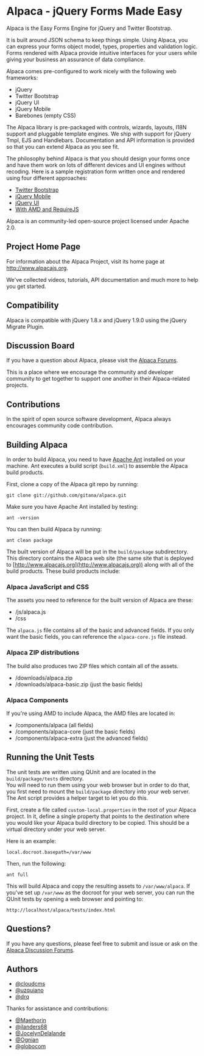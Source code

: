 # Alpaca - jQuery Forms Made Easy #

Alpaca is the Easy Forms Engine for jQuery and Twitter Bootstrap.

It is built around JSON schema to keep things simple. Using Alpaca, you can express your forms object model, types, properties and validation logic. Forms rendered with Alpaca provide intuitive interfaces for your users while giving your business an assurance of data compliance.

Alpaca comes pre-configured to work nicely with the following web frameworks:

- jQuery
- Twitter Bootstrap
- jQuery UI
- jQuery Mobile
- Barebones (empty CSS)
     
The Alpaca library is pre-packaged with controls, wizards, layouts, I18N support and pluggable template engines. We ship with support for jQuery Tmpl, EJS and Handlebars. Documentation and API information is provided so that you can extend Alpaca as you see fit.

The philosophy behind Alpaca is that you should design your forms once and have them work on lots of different devices and UI engines without recoding. Here is a sample registration form written once and rendered using four different approaches:

- [Twitter Bootstrap](http://www.alpacajs.org/demos/bootstrap/registration)
- [jQuery Mobile](http://www.alpacajs.org/demos/jquerymobile/registration)
- [jQuery UI](http://www.alpacajs.org/demos/browser/registration)
- [With AMD and RequireJS](http://www.alpacajs.org/demos/amd/registration)

Alpaca is an community-led open-source project licensed under Apache 2.0.

## Project Home Page

For information about the Alpaca Project, visit its home page at http://www.alpacajs.org.

We've collected videos, tutorials, API documentation and much more to help you get started.

## Compatibility

Alpaca is compatible with jQuery 1.8.x and jQuery 1.9.0 using the jQuery Migrate Plugin.

## Discussion Board

If you have a question about Alpaca, please visit the [Alpaca Forums](http://www.cloudcms.org/forums/categories/alpaca).

This is a place where we encourage the community and developer community to get together to support one another in their Alpaca-related
projects.

## Contributions

In the spirit of open source software development, Alpaca always encourages community code contribution.

## Building Alpaca

In order to build Alpaca, you need to have [Apache Ant](http://ant.apache.org/) installed on your machine.  Ant executes a build script
(`build.xml`) to assemble the Alpaca build products.

First, clone a copy of the Alpaca git repo by running:

```
git clone git://github.com/gitana/alpaca.git
```

Make sure you have Apache Ant installed by testing:

```
ant -version
```

You can then build Alpaca by running:

```
ant clean package
```

The built version of Alpaca will be put in the `build/package` subdirectory.  This directory contains the Alpaca web site
(the same site that is deployed to [http://www.alpacajs.org](http://www.alpacajs.org)) along with all of the build
products.  These build products include:

### Alpaca JavaScript and CSS

The assets you need to reference for the built version of Alpaca are these:

 * /js/alpaca.js
 * /css

The `alpaca.js` file contains all of the basic and advanced fields.  If you only want the basic fields, you can reference the
`alpaca-core.js` file instead.

### Alpaca ZIP distributions

The build also produces two ZIP files which contain all of the assets.

 * /downloads/alpaca.zip
 * /downloads/alpaca-basic.zip (just the basic fields)

### Alpaca Components

If you're using AMD to include Alpaca, the AMD files are located in:

 * /components/alpaca (all fields)
 * /components/alpaca-core (just the basic fields)
 * /components/alpaca-extra (just the advanced fields)

## Running the Unit Tests

The unit tests are written using QUnit and are located in the `build/package/tests` directory.  
You will need to run them using your web browser but in order to do that, you first need to mount 
the `build/package` directory into your web server.  The Ant script provides a helper target to
let you do this.

First, create a file called `custom-local.properties` in the root of your Alpaca project.  In it, define a single
property that points to the destination where you would like your Alpaca build directory to be copied.  This should be
a virtual directory under your web server.

Here is an example:

```
local.docroot.basepath=/var/www
```

Then, run the following:

```
ant full
```

This will build Alpaca and copy the resulting assets to `/var/www/alpaca`.  If you've set up `/var/www` as the docroot
for your web server, you can run the QUnit tests by opening a web browser and pointing to:

```
http://localhost/alpaca/tests/index.html
```

## Questions?

If you have any questions, please feel free to submit and issue or ask on 
the [Alpaca Discussion Forums](http://www.cloudcms.org/forums/categories/alpaca).

## Authors

+ [@cloudcms](http://github.com/cloudcms)
+ [@uzquiano](http://github.com/uzquiano)
+ [@drq](http://github.com/drq)


Thanks for assistance and contributions:

+ [@Maethorin](http://github.com/Maethorin)
+ [@jlanders68](http://github.com/jlanders68)
+ [@JocelynDelalande](http://github.com/JocelynDelalande)
+ [@Ognian](http://www.github.com/Ognian)
+ [@globocom](http://www.github.com/globocom)
